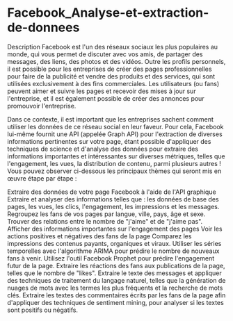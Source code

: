 # Facebook_Analyse-et-extraction-de-donnees
Description
Facebook est l'un des réseaux sociaux les plus populaires au monde, qui vous permet de discuter avec vos amis, de partager des messages, des liens, des photos et des vidéos. Outre les profils personnels, il est possible pour les entreprises de créer des pages professionnelles pour faire de la publicité et vendre des produits et des services, qui sont utilisées exclusivement à des fins commerciales. Les utilisateurs (ou fans) peuvent aimer et suivre les pages et recevoir des mises à jour sur l'entreprise, et il est également possible de créer des annonces pour promouvoir l'entreprise.

Dans ce contexte, il est important que les entreprises sachent comment utiliser les données de ce réseau social en leur faveur. Pour cela, Facebook lui-même fournit une API (appelée Graph API) pour l'extraction de diverses informations pertinentes sur votre page, étant possible d'appliquer des techniques de science et d'analyse des données pour extraire des informations importantes et intéressantes sur diverses métriques, telles que l'engagement, les vues, la distribution de contenu, parmi plusieurs autres ! Vous pouvez observer ci-dessous les principaux thèmes qui seront mis en œuvre étape par étape :

Extraire des données de votre page Facebook à l'aide de l'API graphique
Extraire et analyser des informations telles que : les données de base des pages, les vues, les clics, l'engagement, les impressions et les messages.
Regroupez les fans de vos pages par langue, ville, pays, âge et sexe.
Trouver des relations entre le nombre de "j'aime" et de "j'aime pas".
Afficher des informations importantes sur l'engagement des pages
Voir les actions positives et négatives des fans de la page
Comparez les impressions des contenus payants, organiques et viraux.
Utiliser les séries temporelles avec l'algorithme ARIMA pour prédire le nombre de nouveaux fans à venir.
Utilisez l'outil Facebook Prophet pour prédire l'engagement futur de la page.
Extraire les réactions des fans aux publications de la page, telles que le nombre de "likes".
Extraire le texte des messages et appliquer des techniques de traitement du langage naturel, telles que la génération de nuages de mots avec les termes les plus fréquents et la recherche de mots clés.
Extraire les textes des commentaires écrits par les fans de la page afin d'appliquer des techniques de sentiment mining, pour analyser si les textes sont positifs ou négatifs.
